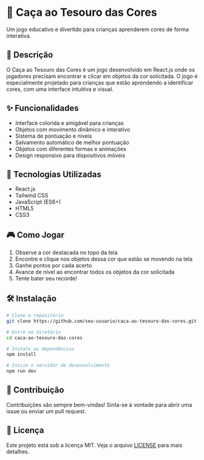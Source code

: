# 🎨 Caça ao Tesouro das Cores

Um jogo educativo e divertido para crianças aprenderem cores de forma interativa.

## 📝 Descrição

O Caça ao Tesouro das Cores é um jogo desenvolvido em React.js onde os jogadores precisam encontrar e clicar em objetos da cor solicitada. O jogo é especialmente projetado para crianças que estão aprendendo a identificar cores, com uma interface intuitiva e visual.

## ✨ Funcionalidades

- Interface colorida e amigável para crianças
- Objetos com movimento dinâmico e interativo
- Sistema de pontuação e níveis
- Salvamento automático de melhor pontuação
- Objetos com diferentes formas e animações
- Design responsivo para dispositivos móveis

## 🚀 Tecnologias Utilizadas

- React.js
- Tailwind CSS
- JavaScript (ES6+)
- HTML5
- CSS3

## 🎮 Como Jogar

1. Observe a cor destacada no topo da tela
2. Encontre e clique nos objetos dessa cor que estão se movendo na tela
3. Ganhe pontos por cada acerto
4. Avance de nível ao encontrar todos os objetos da cor solicitada
5. Tente bater seu recorde!

## 🛠️ Instalação

```bash
# Clone o repositório
git clone https://github.com/seu-usuario/caca-ao-tesouro-das-cores.git

# Entre no diretório
cd caca-ao-tesouro-das-cores

# Instale as dependências
npm install

# Inicie o servidor de desenvolvimento
npm run dev
```

## 👥 Contribuição

Contribuições são sempre bem-vindas! Sinta-se à vontade para abrir uma issue ou enviar um pull request.

## 📄 Licença

Este projeto está sob a licença MIT. Veja o arquivo [LICENSE](LICENSE) para mais detalhes.
